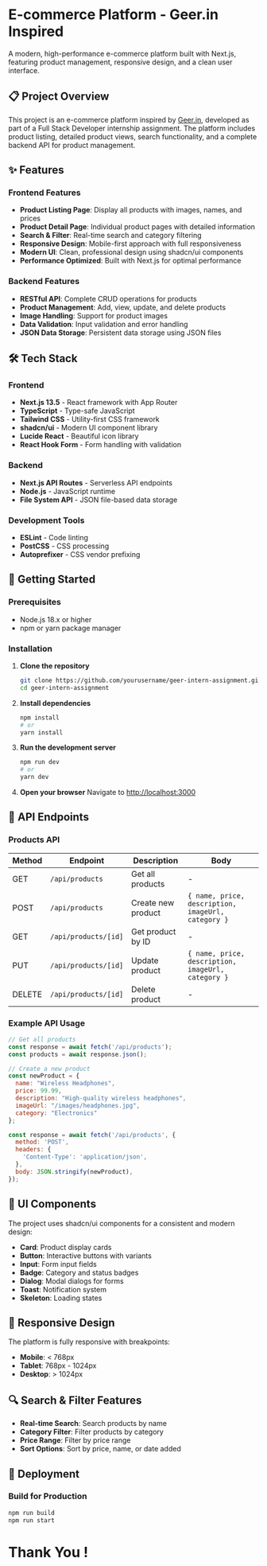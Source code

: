 # E-commerce Platform - Geer.in Inspired

A modern, high-performance e-commerce platform built with Next.js, featuring product management, responsive design, and a clean user interface.

## 📋 Project Overview

This project is an e-commerce platform inspired by [Geer.in](https://geer.in), developed as part of a Full Stack Developer internship assignment. The platform includes product listing, detailed product views, search functionality, and a complete backend API for product management.

## ✨ Features

### Frontend Features
- **Product Listing Page**: Display all products with images, names, and prices
- **Product Detail Page**: Individual product pages with detailed information
- **Search & Filter**: Real-time search and category filtering
- **Responsive Design**: Mobile-first approach with full responsiveness
- **Modern UI**: Clean, professional design using shadcn/ui components
- **Performance Optimized**: Built with Next.js for optimal performance

### Backend Features
- **RESTful API**: Complete CRUD operations for products
- **Product Management**: Add, view, update, and delete products
- **Image Handling**: Support for product images
- **Data Validation**: Input validation and error handling
- **JSON Data Storage**: Persistent data storage using JSON files

## 🛠️ Tech Stack

### Frontend
- **Next.js 13.5** - React framework with App Router
- **TypeScript** - Type-safe JavaScript
- **Tailwind CSS** - Utility-first CSS framework
- **shadcn/ui** - Modern UI component library
- **Lucide React** - Beautiful icon library
- **React Hook Form** - Form handling with validation

### Backend
- **Next.js API Routes** - Serverless API endpoints
- **Node.js** - JavaScript runtime
- **File System API** - JSON file-based data storage

### Development Tools
- **ESLint** - Code linting
- **PostCSS** - CSS processing
- **Autoprefixer** - CSS vendor prefixing

## 🚦 Getting Started

### Prerequisites
- Node.js 18.x or higher
- npm or yarn package manager

### Installation

1. **Clone the repository**
   ```bash
   git clone https://github.com/yourusername/geer-intern-assignment.git
   cd geer-intern-assignment
   ```

2. **Install dependencies**
   ```bash
   npm install
   # or
   yarn install
   ```

3. **Run the development server**
   ```bash
   npm run dev
   # or
   yarn dev
   ```

4. **Open your browser**
   Navigate to [http://localhost:3000](http://localhost:3000)

## 🔌 API Endpoints

### Products API

| Method | Endpoint | Description | Body |
|--------|----------|-------------|------|
| GET | `/api/products` | Get all products | - |
| POST | `/api/products` | Create new product | `{ name, price, description, imageUrl, category }` |
| GET | `/api/products/[id]` | Get product by ID | - |
| PUT | `/api/products/[id]` | Update product | `{ name, price, description, imageUrl, category }` |
| DELETE | `/api/products/[id]` | Delete product | - |

### Example API Usage

```javascript
// Get all products
const response = await fetch('/api/products');
const products = await response.json();

// Create a new product
const newProduct = {
  name: "Wireless Headphones",
  price: 99.99,
  description: "High-quality wireless headphones",
  imageUrl: "/images/headphones.jpg",
  category: "Electronics"
};

const response = await fetch('/api/products', {
  method: 'POST',
  headers: {
    'Content-Type': 'application/json',
  },
  body: JSON.stringify(newProduct),
});
```

## 🎨 UI Components

The project uses shadcn/ui components for a consistent and modern design:

- **Card**: Product display cards
- **Button**: Interactive buttons with variants
- **Input**: Form input fields
- **Badge**: Category and status badges
- **Dialog**: Modal dialogs for forms
- **Toast**: Notification system
- **Skeleton**: Loading states

## 📱 Responsive Design

The platform is fully responsive with breakpoints:
- **Mobile**: < 768px
- **Tablet**: 768px - 1024px
- **Desktop**: > 1024px

## 🔍 Search & Filter Features

- **Real-time Search**: Search products by name
- **Category Filter**: Filter products by category
- **Price Range**: Filter by price range
- **Sort Options**: Sort by price, name, or date added

## 🚀 Deployment

### Build for Production

```bash
npm run build
npm run start
```
# Thank You !
